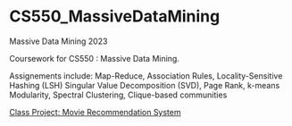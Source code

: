 # CS550_MassiveDataMining
Massive Data Mining 2023

Coursework for CS550 : Massive Data Mining.

Assignements include:
Map-Reduce, Association Rules, Locality-Sensitive Hashing (LSH)
Singular Value Decomposition (SVD), Page Rank, k-means
Modularity, Spectral Clustering, Clique-based communities

[Class Project: Movie Recommendation System](https://github.com/Sanchit98/Movie-Recommendation-System)
